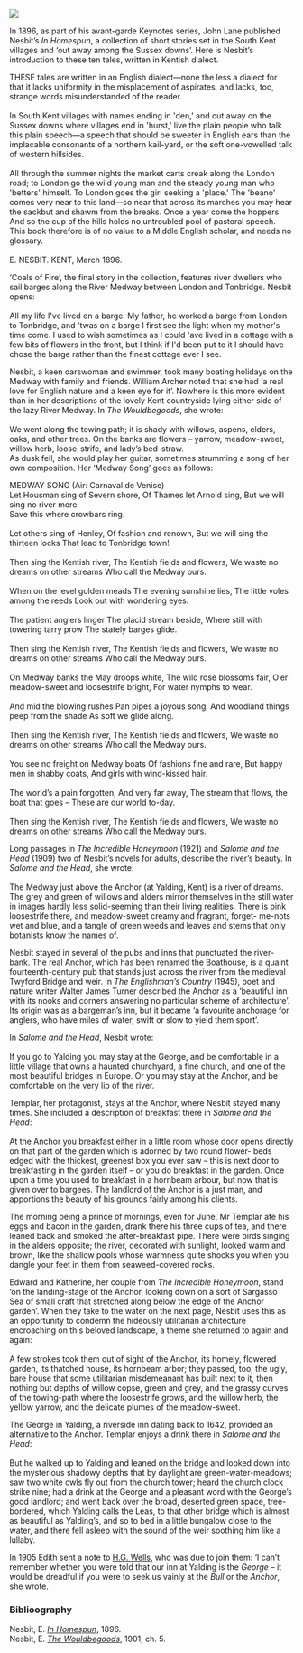 <a href="https://dev.visual-essays.app"><img src="https://dev-visual-essays.netlify.app/images/ve-button.png"></a>
<param ve-config title="Edith Nesbit, River Medway" author="Eleanor Fitzsimons" layout="vtl" banner="/images/banners/19c.jpg">

In 1896, as part of his avant-garde Keynotes series, John Lane published Nesbit’s _In Homespun_, a collection of short stories set in the South Kent villages and ‘out away among the Sussex downs’. Here is Nesbit’s introduction to these ten tales, written in Kentish dialect. 

THESE tales are written in an English dialect—none the less a dialect for that it lacks uniformity in the misplacement of aspirates, and lacks, too, strange words misunderstanded of the reader.
<br><br>
In South Kent villages with names ending in 'den,' and out away on the Sussex downs where villages end in 'hurst,' live the plain people who talk this plain speech—a speech that should be sweeter in English ears than the implacable consonants of a northern kail-yard, or the soft one-vowelled talk of western hillsides.
<br><br>
All through the summer nights the market carts creak along the London road; to London go the wild young man and the steady young man who 'betters' himself. To London goes the girl seeking a 'place.' The 'beano' comes very near to this land—so near that across its marches you may hear the sackbut and shawm from the breaks. Once a year come the hoppers. And so the cup of the hills holds no untroubled pool of pastoral speech. This book therefore is of no value to a Middle English scholar, and needs no glossary.
<br><br>
E. NESBIT.
KENT, March 1896.

‘Coals of Fire’, the final story in the collection, features river dwellers who sail barges along the River Medway between London and Tonbridge. Nesbit opens: 
<br><br>
All my life I've lived on a barge. My father, he worked a barge from London to Tonbridge, and 'twas on a barge I first see the light when my mother's time come. I used to wish sometimes as I could 'ave lived in a cottage with a few bits of flowers in the front, but I think if I'd been put to it I should have chose the barge rather than the finest cottage ever I see. 
<param ve-image url="https://stor.artstor.org/stor/3077e656-5d0a-4310-b7ca-c69a16417e07" label="Estuary of the Thames and the Medway by A. Fullarton & Co." attribution="Photo by Astrid Stilma. By permission of Patrick Marrin.">

Nesbit, a keen oarswoman and swimmer, took many boating holidays on the Medway with family and friends. William Archer noted that she had ‘a real love for English nature and a keen eye for it’. Nowhere is this more evident than in her descriptions of the lovely Kent countryside lying either side of the lazy River Medway. In _The Wouldbegoods_, she wrote:  
<br>
We went along the towing path; it is shady with willows, aspens, elders, oaks, and other trees. On the banks are flowers – yarrow, meadow-sweet, willow herb, loose-strife, and lady’s bed-straw.  
As dusk fell, she would play her guitar, sometimes strumming a song of her own composition. Her ‘Medway Song’ goes as follows:  

MEDWAY SONG (Air: Carnaval de Venise)
<br>
Let Housman sing of Severn shore, 
Of Thames let Arnold sing, 
But we will sing no river more   
Save this where crowbars ring. 
<br><br>
Let others sing of Henley, 
Of fashion and renown, 
But we will sing the thirteen locks 
That lead to Tonbridge town! 
<br><br>
Then sing the Kentish river, 
The Kentish fields and flowers, 
We waste no dreams on other streams 
Who call the Medway ours. 
<br><br>
When on the level golden meads 
The evening sunshine lies, 
The little voles among the reeds 
Look out with wondering eyes. 
<br><br>
The patient anglers linger 
The placid stream beside, 
Where still with towering tarry prow 
The stately barges glide. 
<br><br>
Then sing the Kentish river, 
The Kentish fields and flowers, 
We waste no dreams on other streams 
Who call the Medway ours. 
<br><br>
On Medway banks the May droops white, 
The wild rose blossoms fair, 
O’er meadow-sweet and loosestrife bright, 
For water nymphs to wear. 
<br><br>
And mid the blowing rushes 
Pan pipes a joyous song, 
And woodland things peep from the shade 
As soft we glide along. 
<br><br>
Then sing the Kentish river, 
The Kentish fields and flowers, 
We waste no dreams on other streams 
Who call the Medway ours. 
<br><br>
You see no freight on Medway boats 
Of fashions fine and rare, 
But happy men in shabby coats, 
And girls with wind-kissed hair. 
<br><br>
The world’s a pain forgotten, 
And very far away, 
The stream that flows, the boat that goes – 
These are our world to-day. 
<br><br>
Then sing the Kentish river, 
The Kentish fields and flowers, 
We waste no dreams on other streams 
Who call the Medway ours. 
<param ve-image url="https://stor.artstor.org/stor/ae0662fc-e1a2-43a1-8382-71def7414a5c" label="The Medway at Tonbridge">

Long passages in _The Incredible Honeymoon_ (1921) and _Salome and the Head_ (1909) two of Nesbit’s novels for adults, describe the river’s beauty. In _Salome and the Head_, she wrote:  
<br>
The Medway just above the Anchor (at Yalding, Kent) is a river of dreams. The grey and green of willows and alders mirror themselves in the still water in images hardly less solid-seeming than their living realities. There is pink loosestrife there, and meadow-sweet creamy and fragrant, forget- me-nots wet and blue, and a tangle of green weeds and leaves and stems that only botanists know the names of.  

Nesbit stayed in several of the pubs and inns that punctuated the river- bank. The real Anchor, which has been renamed the Boathouse, is a quaint fourteenth-century pub that stands just across the river from the medieval Twyford Bridge and weir.   In _The Englishman’s Country_ (1945), poet and nature writer Walter James Turner described the Anchor as a ‘beautiful inn with its nooks and corners answering no particular scheme of architecture’. Its origin was as a bargeman’s inn, but it became ‘a favourite anchorage for anglers, who have miles of water, swift or slow to yield them sport’. 

In _Salome and the Head_, Nesbit wrote:  
<br>
If you go to Yalding you may stay at the George, and be comfortable in a little village that owns a haunted churchyard, a fine church, and one of the most beautiful bridges in Europe. Or you may stay at the Anchor, and be comfortable on the very lip of the river.  
<param ve-image url="https://upload.wikimedia.org/wikipedia/commons/d/dc/The_George_Pub%2C_Yalding_-_geograph.org.uk_-_1143857.jpg" label="The George Pub, Yalding" attribution="David Anstiss">

Templar, her protagonist, stays at the Anchor, where Nesbit stayed many times. She included a description of breakfast there in _Salome and the Head_:  
<br>
At the Anchor you breakfast either in a little room whose door opens directly on that part of the garden which is adorned by two round flower- beds edged with the thickest, greenest box you ever saw – this is next door to breakfasting in the garden itself – or you do breakfast in the garden. Once upon a time you used to breakfast in a hornbeam arbour, but now that is given over to bargees. The landlord of the Anchor is a just man, and apportions the beauty of his grounds fairly among his clients.  
<param ve-image url="https://upload.wikimedia.org/wikipedia/commons/8/8f/Footbridge_over_the_River_Medway_to_the_Anchor_Inn_-_geograph.org.uk_-_1200333.jpg" label="Footbridge over the River Medway to the Anchor Inn" attribution="David Anstiss">

The morning being a prince of mornings, even for June, Mr Templar ate his eggs and bacon in the garden, drank there his three cups of tea, and there leaned back and smoked the after-breakfast pipe. There were birds singing in the alders opposite; the river, decorated with sunlight, looked warm and brown, like the shallow pools whose warmness quite shocks you when you dangle your feet in them from seaweed-covered rocks.  

Edward and Katherine, her couple from _The Incredible Honeymoon_, stand ‘on the landing-stage of the Anchor, looking down on a sort of Sargasso Sea of small craft that stretched along below the edge of the Anchor garden’. When they take to the water on the next page, Nesbit uses this as an opportunity to condemn the hideously utilitarian architecture encroaching on this beloved landscape, a theme she returned to again and again:  
<br>
A few strokes took them out of sight of the Anchor, its homely, flowered garden, its thatched house, its hornbeam arbor; they passed, too, the ugly, bare house that some utilitarian misdemeanant has built next to it, then nothing but depths of willow copse, green and grey, and the grassy curves of the towing-path where the loosestrife grows, and the willow herb, the yellow yarrow, and the delicate plumes of the meadow-sweet.  

The George in Yalding, a riverside inn dating back to 1642, provided an alternative to the Anchor. Templar enjoys a drink there in _Salome and the Head_: 
<br><br>
But he walked up to Yalding and leaned on the bridge and looked down into the mysterious shadowy depths that by daylight are green-water-meadows; saw two white owls fly out from the church tower; heard the church clock strike nine; had a drink at the George and a pleasant word with the George’s good landlord; and went back over the broad, deserted green space, tree-bordered, which Yalding calls the Leas, to that other bridge which is almost as beautiful as Yalding’s, and so to bed in a little bungalow close to the water, and there fell asleep with the sound of the weir soothing him like a lullaby.  

In 1905 Edith sent a note to [H.G. Wells](/20c/20c-wellshg-biography), who was due to join them: ‘I can’t remember whether you were told that our inn at Yalding is the _George_ – it would be dreadful if you were to seek us vainly at the _Bull_ or the _Anchor_, she wrote.  
<param ve-image url="https://upload.wikimedia.org/wikipedia/commons/5/54/H._G._Wells%2C_c.1890.jpg" label="H.G. Wells, c. 1890" attribution="Library of the London School of Economics and Political Science, No restrictions, via Wikimedia Commons">

### Biblioography

Nesbit, E. [_In Homespun_](https://www.gutenberg.org/files/4378/4378-h/4378-h.htm), 1896.    
Nesbit, E. [_The Wouldbegoods_](https://www.gutenberg.org/ebooks/794), 1901, ch. 5. 
